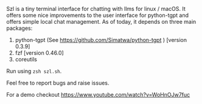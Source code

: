 Szl is a tiny terminal interface for chatting with llms for linux / macOS. It offers some nice improvements to the user interface for python-tgpt and offers simple local chat management. As of today, it depends on three main packages:
1. python-tgpt (See https://github.com/Simatwa/python-tgpt ) [version 0.3.9]
2. fzf [version 0.46.0]
3. coreutils

Run using `zsh szl.sh`.

Feel free to report bugs and raise issues.

For a demo checkout https://www.youtube.com/watch?v=WoHnOJw7fuc
